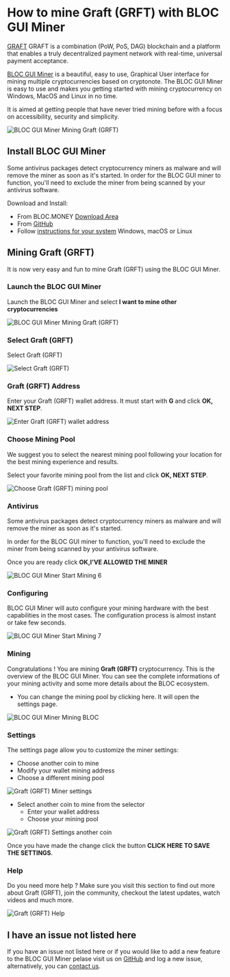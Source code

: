 # **How to mine Graft (GRFT) with BLOC GUI Miner**

[GRAFT](https://www.graft.network) GRAFT is a combination (PoW, PoS, DAG) blockchain and a platform that enables a truly decentralized payment network with real-time, universal payment acceptance.

[BLOC GUI Miner](../mining/BLOC-GUI-Miner.md) is a beautiful, easy to use, Graphical User interface for mining multiple cryptocurrencies based on cryptonote. The BLOC GUI Miner is easy to use and makes you getting started with mining cryptocurrency on Windows, MacOS and Linux in no time.

It is aimed at getting people that have never tried mining before with a focus on accessibility, security and simplicity.

![BLOC GUI Miner Mining Graft (GRFT)](images/BLOC-GUI-MINER/SCREEN-GRAFT.jpg)

## **Install BLOC GUI Miner**

Some antivirus packages detect cryptocurrency miners as malware and will remove the miner as soon as it's started. In order for the BLOC GUI miner to function, you'll need to exclude the miner from being scanned by your antivirus software.

Download and Install:

- From BLOC.MONEY [Download Area](https://bloc.money/download)
- From [GitHub](https://github.com/furiousteam/GUI-miner/releases/latest)
- Follow [instructions for your system](../mining/BLOC-GUI-Miner-using.md) Windows, macOS or Linux 

## **Mining Graft (GRFT)**

It is now very easy and fun to mine Graft (GRFT) using the BLOC GUI Miner.

### **Launch the BLOC GUI Miner**

Launch the BLOC GUI Miner and select **I want to mine other cryptocurrencies**

![BLOC GUI Miner Mining Graft (GRFT)](images/BLOC-GUI-MINER/BLOC-GUI-Miner-v0.0.3-miner-setup.png)

### **Select Graft (GRFT)**

Select Graft (GRFT)

![Select Graft (GRFT)](images/BLOC-GUI-MINER/3-MINE-OTHER-CRYPTOCURRENCIES-BLOC-GUI-Miner-v1.1.2.png)

### **Graft (GRFT) Address**

Enter your Graft (GRFT) wallet address. It must start with **G** and click **OK, NEXT STEP**.

![Enter Graft (GRFT) wallet address](images/BLOC-GUI-MINER/graft-address.png)

### **Choose Mining Pool**

We suggest you to select the nearest mining pool following your location for the best mining experience and results.

Select your favorite mining pool from the list and click **OK, NEXT STEP**.

![Choose Graft (GRFT) mining pool](images/BLOC-GUI-MINER/graft-pool.png)

### **Antivirus**

Some antivirus packages detect cryptocurrency miners as malware and will remove the miner as soon as it's started.

In order for the BLOC GUI miner to function, you'll need to exclude the miner from being scanned by your antivirus software.

Once you are ready click **OK,I'VE ALLOWED THE MINER**

![BLOC GUI Miner Start Mining 6](images/BLOC-GUI-MINER/BLOC-GUI-Miner-v0.0.3-antivirus.png)

### **Configuring**

BLOC GUI Miner will auto configure your mining hardware with the best capabilities in the most cases. The configuration process is almost instant or take few seconds.

![BLOC GUI Miner Start Mining 7](images/BLOC-GUI-MINER/BLOC-GUI-Miner-v0.0.3-ready.png)

### **Mining**

Congratulations ! You are mining **Graft (GRFT)** cryptocurrency. This is the overview of the BLOC GUI Miner. You can see the complete informations of your mining activity and some more details about the BLOC ecosystem.

- You can change the mining pool by clicking here. It will open the settings page.

![BLOC GUI Miner Mining BLOC](images/BLOC-GUI-MINER/12-MINING-GRAFT.png)

### **Settings** <a name="Graft (GRFT)-settings"></a>

The settings page allow you to customize the miner settings:

- Choose another coin to mine
- Modify your wallet mining address
- Choose a different mining pool

![Graft (GRFT) Miner settings](images/BLOC-GUI-MINER/graft-settings.png)

- Select another coin to mine from the selector
    * Enter your wallet address
    * Choose your mining pool

![Graft (GRFT) Settings another coin](images/BLOC-GUI-MINER/graft-settings2.png)

Once you have made the change click the button **CLICK HERE TO SAVE THE SETTINGS**.

### **Help**

Do you need more help ? Make sure you visit this section to find out more about Graft (GRFT), join the community, checkout the latest updates, watch videos and much more.

![Graft (GRFT) Help](images/BLOC-GUI-MINER/graft-help.png)

## **I have an issue not listed here**

If you have an issue not listed here or if you would like to add a new feature to the BLOC GUI Miner pelase visit us on [GitHub](https://github.com/furiousteam/GUI-miner) and log a new issue, alternatively, you can [contact us](../about/Community.md).